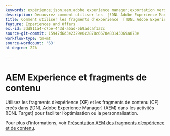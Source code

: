 ```yaml
---
keywords: expérience;json;aem;adobe experience manager;exportation vers adobe target;fragments d’expérience;fragments;XF
description: Découvrez comment utiliser les  [!DNL Adobe Experience Manager] fragments d'expérience dans les activités  [!DNL Adobe Target] .
title: Comment utiliser les fragments d’expérience  [!DNL Adobe Experience Manager] (AEM) ?
feature: Experiences and Offers
exl-id: 3dd811a4-c7be-443d-a5ad-5b9adcaf1a2c
source-git-commit: 15947d6d3e2329e0c2878c6670e83143069a873e
workflow-type: tm+mt
source-wordcount: '63'
ht-degree: 22%

---
```


# AEM Experience et fragments de contenu

Utilisez les fragments d’expérience (XF) et les fragments de contenu (CF) créés dans [!DNL Adobe Experience Manager] (AEM) dans les activités [!DNL Target] pour faciliter l’optimisation ou la personnalisation.

Pour plus d’informations, voir [Présentation AEM des fragments d’expérience et de contenu](/help/main/c-integrating-target-with-mac/aem/aem-experience-and-content-fragments.md).